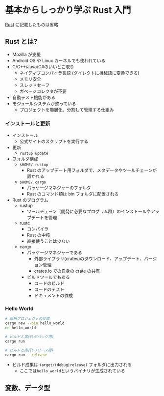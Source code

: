 # 基本からしっかり学ぶ Rust 入門

[Rust](./rust) に記載したものは省略

## Rust とは?

- Mozilla が支援
- Android OS や Linux カーネルでも使われている
- C/C++/Java/C#のいいとこ取り
  - ネイティブコンパイラ言語 (ダイレクトに機械語に変換できる)
  - メモリ安全
  - スレッドセーフ
  - ガベージコレクタが不要
- 自動テスト機能がある
- モジュールシステムが整っている
  - プロジェクトを階層化、分割して管理する仕組み

### インストールと更新

- インストール
  - 公式サイトのスクリプトを実行する
- 更新
  - `rustup update`
- フォルダ構成
  - `$HOME/.rustup`
    - Rust のアップデート用フォルダで、メタデータやツールチェーンが置かれる
  - `$HOME/.cargo`
    - パッケージマネジャーのフォルダ
    - Rust のコマンド類は bin フォルダに配置される
- Rust のプログラム
  - rustup
    - ツールチェーン（開発に必要なプログラム群）のインストールやアップデートを管理
  - rustc
    - コンパイラ
    - Rust の中核
    - 直接使うことは少ない
  - cargo
    - パッケージマネジャーである
      - 外部ライブラリ(crates)のダウンロード、アップデート、バージョン管理
      - crates.io での自身の crate の共有
    - ビルドツールでもある
      - コードのビルド
      - コードのテスト
      - ドキュメントの作成

### Hello World

```sh
# 新規プロジェクトの作成
cargo new --bin hello_world
cd hello_world

# ビルドと実行(デバッグ用)
cargo run

# ビルドと実行(リリース用)
cargo run --release
```

- ビルド成果は `target/(debug|release)` フォルダに出力される
  - ここでは`hello_world`というバイナリが生成されている

## 変数、データ型

